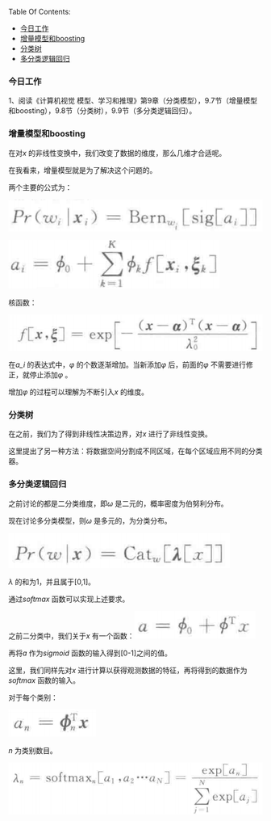 Table Of Contents:

+ [今日工作](#今日工作)
+ [增量模型和boosting](#增量模型和boosting)
+ [分类树](#分类树)
+ [多分类逻辑回归](#多分类逻辑回归)




### 今日工作

1、阅读《计算机视觉 模型、学习和推理》第9章（分类模型），9.7节（增量模型和boosting），9.8节（分类树），9.9节（多分类逻辑回归）。



### 增量模型和boosting

在对*x* 的非线性变换中，我们改变了数据的维度，那么几维才合适呢。

在我看来，增量模型就是为了解决这个问题的。

两个主要的公式为：

![](https://github.com/fantasy995/ComputerVision/blob/main/images/Snipaste_2020-11-06_20-39-57.png?raw=true)

![](https://github.com/fantasy995/ComputerVision/blob/main/images/Snipaste_2020-11-06_20-40-14.png?raw=true)

核函数：

![](https://github.com/fantasy995/ComputerVision/blob/main/images/Snipaste_2020-11-06_20-41-30.png?raw=true)

在*a_i* 的表达式中，*φ* 的个数逐渐增加。当新添加*φ* 后，前面的*φ* 不需要进行修正，就停止添加*φ* 。

增加*φ* 的过程可以理解为不断引入*x* 的维度。



### 分类树

在之前，我们为了得到非线性决策边界，对*x* 进行了非线性变换。

这里提出了另一种方法：将数据空间分割成不同区域，在每个区域应用不同的分类器。



### 多分类逻辑回归

之前讨论的都是二分类维度，即*ω* 是二元的，概率密度为伯努利分布。

现在讨论多分类模型，则*ω* 是多元的，为分类分布。

![](https://github.com/fantasy995/ComputerVision/blob/main/images/Snipaste_2020-11-06_21-17-15.png?raw=true)

*λ* 的和为1，并且属于[0,1]。

通过*softmax* 函数可以实现上述要求。

之前二分类中，我们关于*x* 有一个函数：![](https://github.com/fantasy995/ComputerVision/blob/main/images/Snipaste_2020-11-06_21-21-13.png?raw=true)

再将*a* 作为*sigmoid* 函数的输入得到[0-1]之间的值。

这里，我们同样先对*x* 进行计算以获得观测数据的特征，再将得到的数据作为*softmax* 函数的输入。

对于每个类别：

![](https://github.com/fantasy995/ComputerVision/blob/main/images/Snipaste_2020-11-06_21-24-10.png?raw=true)

*n* 为类别数目。

![](https://github.com/fantasy995/ComputerVision/blob/main/images/Snipaste_2020-11-06_21-24-43.png?raw=true)

